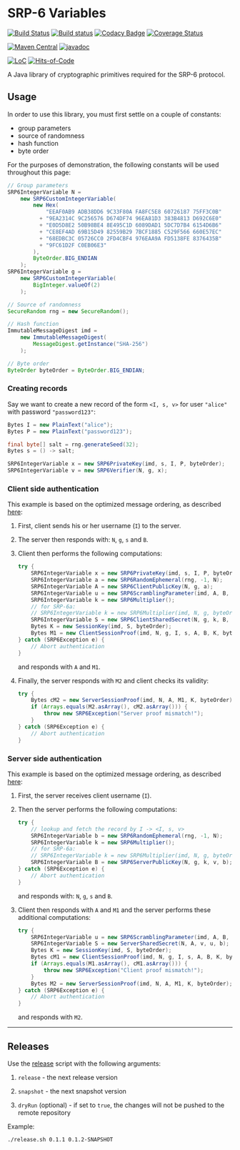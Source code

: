 # SRP-6 Variables

[![Build Status](https://travis-ci.com/Glusk/srp6-variables.svg?branch=master)](https://travis-ci.com/Glusk/srp6-variables)
[![Build status](https://ci.appveyor.com/api/projects/status/4dlyh0qkyd7aubpk/branch/master?svg=true)](https://ci.appveyor.com/project/Glusk/srp6-variables/branch/master)
[![Codacy Badge](https://app.codacy.com/project/badge/Grade/4b28e7a9389046a98c42f6a6eaa00ad8)](https://www.codacy.com/gh/Glusk/srp6-variables/dashboard?utm_source=github.com&amp;utm_medium=referral&amp;utm_content=Glusk/srp6-variables&amp;utm_campaign=Badge_Grade)
[![Coverage Status](https://coveralls.io/repos/github/Glusk/srp6-variables/badge.svg?branch=master)](https://coveralls.io/github/Glusk/srp6-variables?branch=master)

[![Maven Central](https://maven-badges.herokuapp.com/maven-central/com.github.glusk/srp6-variables/badge.svg)](https://maven-badges.herokuapp.com/maven-central/com.github.glusk/srp6-variables)
[![javadoc](https://javadoc.io/badge2/com.github.glusk/srp6-variables/javadoc.svg)](https://javadoc.io/doc/com.github.glusk/srp6-variables)

[![LoC](https://tokei.rs/b1/github/glusk/srp6-variables)](https://github.com/Glusk/srp6-variables)
[![Hits-of-Code](https://hitsofcode.com/github/glusk/srp6-variables?branch=master)](https://hitsofcode.com/view/github/glusk/srp6-variables?branch=master)

A Java library of cryptographic primitives required for the SRP-6 protocol.

## Usage

In order to use this library, you must first settle on a couple of constants:

-   group parameters
-   source of randomness
-   hash function
-   byte order

For the purposes of demonstration, the following constants will be used
throughout this page:
``` java
// Group parameters
SRP6IntegerVariable N =
    new SRP6CustomIntegerVariable(
        new Hex(
            "EEAF0AB9 ADB38DD6 9C33F80A FA8FC5E8 60726187 75FF3C0B"
          + "9EA2314C 9C256576 D674DF74 96EA81D3 383B4813 D692C6E0"
          + "E0D5D8E2 50B98BE4 8E495C1D 6089DAD1 5DC7D7B4 6154D6B6"
          + "CE8EF4AD 69B15D49 82559B29 7BCF1885 C529F566 660E57EC"
          + "68EDBC3C 05726CC0 2FD4CBF4 976EAA9A FD5138FE 8376435B"
          + "9FC61D2F C0EB06E3"
        ),
        ByteOrder.BIG_ENDIAN
    );
SRP6IntegerVariable g =
    new SRP6CustomIntegerVariable(
        BigInteger.valueOf(2)
    );

// Source of randomness
SecureRandom rng = new SecureRandom();

// Hash function
ImmutableMessageDigest imd =
    new ImmutableMessageDigest(
        MessageDigest.getInstance("SHA-256")
    );

// Byte order
ByteOrder byteOrder = ByteOrder.BIG_ENDIAN;
```

### Creating records

Say we want to create a new record of the form `<I, s, v>` for user `"alice"`
with password `"password123"`:

``` java
Bytes I = new PlainText("alice");
Bytes P = new PlainText("password123");

final byte[] salt = rng.generateSeed(32);
Bytes s = () -> salt;

SRP6IntegerVariable x = new SRP6PrivateKey(imd, s, I, P, byteOrder);
SRP6IntegerVariable v = new SRP6Verifier(N, g, x);
```

### Client side authentication

This example is based on the optimized message ordering, as described [here][1]:

1.  First, client sends his or her username (`I`) to the server.

2.  The server then responds with: `N`, `g`, `s` and `B`.

3.  Client then performs the following computations:
    ``` java
    try {
        SRP6IntegerVariable x = new SRP6PrivateKey(imd, s, I, P, byteOrder);
        SRP6IntegerVariable a = new SRP6RandomEphemeral(rng, -1, N);
        SRP6IntegerVariable A = new SRP6ClientPublicKey(N, g, a);
        SRP6IntegerVariable u = new SRP6ScramblingParameter(imd, A, B, N, byteOrder);
        SRP6IntegerVariable k = new SRP6Multiplier();
        // for SRP-6a:
        // SRP6IntegerVariable k = new SRP6Multiplier(imd, N, g, byteOrder);
        SRP6IntegerVariable S = new SRP6ClientSharedSecret(N, g, k, B, x, u, a);
        Bytes K = new SessionKey(imd, S, byteOrder);
        Bytes M1 = new ClientSessionProof(imd, N, g, I, s, A, B, K, byteOrder);
    } catch (SRP6Exception e) {
        // Abort authentication
    }
    ```
    and responds with `A` and `M1`.

4.  Finally, the server responds with `M2` and client checks its validity:
    ``` java
    try {
        Bytes cM2 = new ServerSessionProof(imd, N, A, M1, K, byteOrder);
        if (Arrays.equals(M2.asArray(), cM2.asArray())) {
            throw new SRP6Exception("Server proof mismatch!");
        }
    } catch (SRP6Exception e) {
        // Abort authentication
    }
    ```

### Server side authentication

This example is based on the optimized message ordering, as described [here][1]:

1.  First, the server receives client username (`I`).

2.  Then the server performs the following computations:
    ``` java
    try {
        // lookup and fetch the record by I -> <I, s, v>
        SRP6IntegerVariable b = new SRP6RandomEphemeral(rng, -1, N);
        SRP6IntegerVariable k = new SRP6Multiplier();
        // for SRP-6a:
        // SRP6IntegerVariable k = new SRP6Multiplier(imd, N, g, byteOrder);
        SRP6IntegerVariable B = new SRP6ServerPublicKey(N, g, k, v, b);
    } catch (SRP6Exception e) {
        // Abort authentication
    }
    ```
    and responds with: `N`, `g`, `s` and `B`.

3.  Client then responds with `A` and `M1` and the server performs these
additional computations:
    ``` java
    try {
        SRP6IntegerVariable u = new SRP6ScramblingParameter(imd, A, B, N, byteOrder);
        SRP6IntegerVariable S = new ServerSharedSecret(N, A, v, u, b);
        Bytes K = new SessionKey(imd, S, byteOrder);
        Bytes cM1 = new ClientSessionProof(imd, N, g, I, s, A, B, K, byteOrder);
        if (Arrays.equals(M1.asArray(), cM1.asArray())) {
            throw new SRP6Exception("Client proof mismatch!");
        }
        Bytes M2 = new ServerSessionProof(imd, N, A, M1, K, byteOrder);
    } catch (SRP6Exception e) {
        // Abort authentication
    }
    ```
    and responds with `M2`.

[1]: http://srp.stanford.edu/srp6.ps (WU, Thomas. *SRP-6: Improvements and Refinements to the Secure Remote Password Protocol*)

---

## Releases

Use the [release](./release.sh) script with the following arguments:

1.  `release` - the next release version

2.  `snapshot` - the next snapshot version

3.  `dryRun` (optional) - if set to `true`, the changes will not be pushed
   to the remote repository

Example:

``` bash
./release.sh 0.1.1 0.1.2-SNAPSHOT
```

